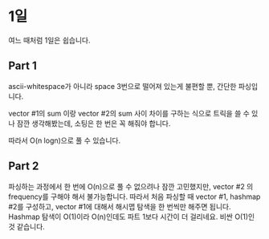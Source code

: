 # 1일

여느 때처럼 1일은 쉽습니다.

## Part 1

ascii-whitespace가 아니라 space 3번으로 떨어져 있는게 불편할 뿐, 간단한 파싱입니다.

vector #1의 sum 이랑 vector #2의 sum 사이 차이를 구하는 식으로 트릭을 쓸 수 있나 잠깐 생각해봤는데, 소팅은 한 번은 꼭 해줘야 합니다.

따라서 O(n logn)으로 풀 수 있습니다.

## Part 2

파싱하는 과정에서 한 번에 O(n)으로 풀 수 없으려나 잠깐 고민했지만, vector #2 의 frequency를 구해야 해서 불가능합니다.
따라서 처음 파싱할 때 vector #1, hashmap #2를 구성하고, vector #1에 대해서 해시맵 탐색을 한 번씩만 해주면 됩니다.
Hashmap 탐색이 O(1)이라 O(n)인데도 파트 1보다 시간이 더 걸리네요. 비싼 O(1)인 것 같습니다.
